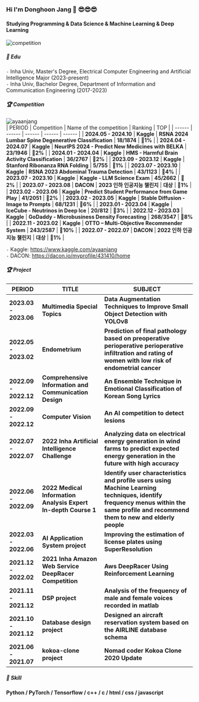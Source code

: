 ### Hi I'm Donghoon Jang 👋 😎😎😎
#### Studying Programming & Data Science & Machine Learning & Deep Learning   
![competition](https://road-to-kaggle-grandmaster.vercel.app/api/badges/ayaanjang/competition/light)

##### 📘 ️Edu 
`-` Inha Univ, Master's Degree, Electrical Computer Engineering and Artificial Intelligence Major (2023-present)  
`-` Inha Univ, Bachelor Degree, Department of Information and Communication Engineering (2017-2023)  

##### 🏆 Competition
![ayaanjang](https://road-to-kaggle-grandmaster.vercel.app/api/simple/ayaanjang) <br>
| PERIOD | Competition | Name of the competition | Ranking | TOP |
| ------ | ------ | ------ | ------ | ------ |
| **2024.05 - 2024.10** | **Kaggle** | **RSNA 2024 Lumbar Spine Degenerative Classification** | **18/1874** | **🥈1%** |
| **2024.04 - 2024.07** | **Kaggle** | **NeurIPS 2024 - Predict New Medicines with BELKA** | **23/1946** | **🥈2%** |
| **2024.01 - 2024.04** | **Kaggle** | **HMS - Harmful Brain Activity Classification** | **36/2767** | **🥈2%** |
| **2023.09 - 2023.12** | **Kaggle** | **Stanford Ribonanza RNA Folding** | **5/755** | **🥇1%** |
| **2023.07 - 2023.10** | **Kaggle** | **RSNA 2023 Abdominal Trauma Detection** | **43/1123** | **🥈4%** |
| **2023.07 - 2023.10** | **Kaggle** | **Kaggle - LLM Science Exam** | **45/2662** | **🥈2%** |
| **2023.07 - 2023.08** | **DACON** | **2023 인하 인공지능 챌린지** | **대상** | **🏅1%** |
| **2023.02 - 2023.06** | **Kaggle** | **Predict Student Performance from Game Play** | **41/2051** | **🥈2%** |
| **2023.02 - 2023.05** | **Kaggle** | **Stable Diffusion - Image to Prompts** | **68/1231** | **🥉6%** |
| **2023.01 - 2023.04** | **Kaggle** | **IceCube - Neutrinos in Deep Ice** | **20/812** | **🥈3%** |
| **2022.12 - 2023.03** | **Kaggle** | **GoDaddy - Microbusiness Density Forecasting** | **268/3547** | **🥉8%** |
| **2022.11 - 2023.02** | **Kaggle** | **OTTO – Multi-Objective Recommender System** | **243/2587** | **🥉10%** |
| **2022.07 - 2022.07** | **DACON** | **2022 인하 인공지능 챌린지** | **대상** | **🏅1%** |

`-` Kaggle: https://www.kaggle.com/ayaanjang <br>
`-` DACON: https://dacon.io/myprofile/431410/home <br>


##### 🏆 Project  

| PERIOD | TITLE | SUBJECT |
| ------ | ------ | ------ |
| **2023.03 - 2023.06** | **Multimedia Special Topics** | **Data Augmentation Techniques to Improve Small Object Detection with YOLOv8** |
| **2022.05 - 2023.02** | **Endometrium** | **Prediction of final pathology based on preoperative perioperative perioperative infiltration and rating of women with low risk of endometrial cancer** |
| **2022.09 - 2022.12** | **Comprehensive Information and Communication Design** | **An Ensemble Technique in Emotional Classification of Korean Song Lyrics** |
| **2022.09 - 2022.12** | **Computer Vision** | **An AI competition to detect lesions** 
| **2022.07 - 2022.07** | **2022 Inha Artificial Intelligence Challenge** | **Analyzing data on electrical energy generation in wind farms to predict expected energy generation in the future with high accuracy** |
| **2022.06 - 2022.09** | **2022 Medical Information Analysis Expert In-depth Course 1** | **Identify user characteristics and profile users using Machine Learning techniques, identify frequency menus within the same profile and recommend them to new and elderly people** |
| **2022.03 - 2022.06** | **AI Application System project** | **Improving the estimation of license plates using SuperResolution** |
| **2021.12 - 2022.02** | **2021 Inha Amazon Web Service DeepRacer Competition** | **Aws DeepRacer Using Reinforcement Learning** |
| **2021.11 - 2021.12** | **DSP project** | **Analysis of the frequency of male and female voices recorded in matlab** |
| **2021.10 - 2021.12** | **Database design project** | **Designed an aircraft reservation system based on the AIRLINE database schema** |
| **2021.06 - 2021.07** | **kokoa-clone project** | **Nomad coder Kokoa Clone 2020 Update** |

##### 🧩 Skill  

**Python / PyTorch / Tensorflow / c++ / c / html / css / javascript**    

